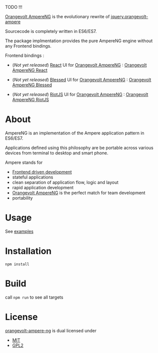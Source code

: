 TODO !!!

[Orangevolt AmpereNG](http://lgersman.github.com/orangevolt-ampere-ng/) is the evolutionary rewrite of [jquery.orangevolt-ampere](https://github.com/lgersman/jquery.orangevolt-ampere)

Sourcecode is completely written in ES6/ES7. 

The package implmentation provides the pure AmpereNG engine without any Frontend bindings.

Frontend bindings :

* (*Not yet released*) [React](http://facebook.github.io/react/) UI for [Orangevolt AmpereNG](http://lgersman.github.com/orangevolt-ampere-ng/) : [Orangevolt AmpereNG React](http://lgersman.github.com/orangevolt-ampere-ng-react/)

* (*Not yet released*) [Blessed](https://github.com/chjj/blessed) UI for [Orangevolt AmpereNG](http://lgersman.github.com/orangevolt-ampere-ng/) : [Orangevolt AmpereNG Blessed](http://lgersman.github.com/orangevolt-ampere-ng-blessed/) 

* (*Not yet released*) [RiotJS](https://muut.com/riotjs/) UI for [Orangevolt AmpereNG](http://lgersman.github.com/orangevolt-ampere-ng/) : [Orangevolt AmpereNG RiotJS](http://lgersman.github.com/orangevolt-ampere-ng-riotjs/) 

# About

AmpereNG is an implementation of the Ampere application pattern in ES6/ES7.

Applications defined using this philosophy are be portable across various devices from terminal to desktop and smart phone.

Ampere stands for

* [Frontend driven development](http://www.codelord.net/2014/02/20/frontend-driven-development/)
* stateful applications
* clean separation of application flow, logic and layout
* rapid application development
* [Orangevolt AmpereNG](http://lgersman.github.com/orangevolt-ampere-ng/) is the perfect match for team development
* portability

# Usage 

See [examples](tree/master/examples) 

# Installation

````
npm install
````
# Build

call ``npm run`` to see all targets

# License

[orangevolt-ampere-ng](http://lgersman.github.com/orangevolt-ampere-ng/) is dual licensed under

* [MIT](http://www.opensource.org/licenses/MIT)
* [GPL2](http://www.opensource.org/licenses/GPL-2.0)
